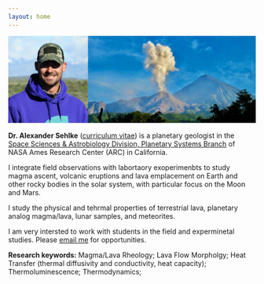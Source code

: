 ```yaml
---
layout: home
---
```


![volcano image](static/introphoto.png)

**Dr. Alexander Sehlke** ([curriculum vitae](static/sehlke-cv-feb-2020.pdf)) is a planetary geologist in the [Space Sciences & Astrobiology Division, Planetary Systems Branch](https://spacescience.arc.nasa.gov/branch/planetary-systems-branch-code-sst/) of NASA Ames Research Center (ARC) in California.

I integrate field observations with labortaory exoperimenbts to study magma ascent, volcanic eruptions and lava emplacement on Earth and other rocky bodies in the solar system, with particular focus on the Moon and Mars.

I study the physical and tehrmal properties of terrestrial lava, planetary analog magma/lava, lunar samples, and meteorites.

I am very intersted to work with students in the field and experminetal studies. Please [email me](<alexander.sehlke@nasa.gov>) for opportunities.

**Research keywords:** Magma/Lava Rheology; Lava Flow Morpholgy; Heat Transfer (thermal diffusivity and conductivity, heat capacity); Thermoluminescence; Thermodynamics;